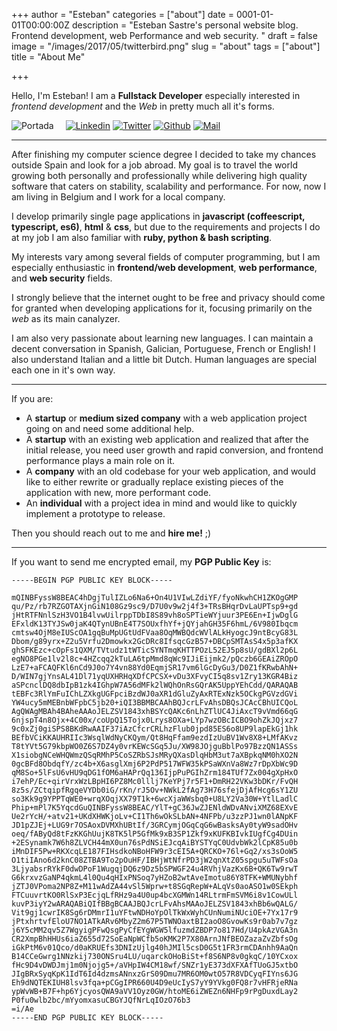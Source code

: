 +++
author = "Esteban"
categories = ["about"]
date = 0001-01-01T00:00:00Z
description = "Esteban Sastre's personal website blog. Frontend development, web Performance and web security. "
draft = false
image = "/images/2017/05/twitterbird.png"
slug = "about"
tags = ["about"]
title = "About Me"

+++


Hello, I'm Esteban! I am a **Fullstack Developer** especially interested in *frontend development* and the *Web* in pretty much all it's forms.

<div style="display:inline-block">
  <img src="/content/images/2017/05/rsz_portada.png" alt="Portada"/>
</div>

<div style="display:inline-block; padding-left: 15px">
  <div style="display:inline-block">
    <a href="https://www.linkedin.com/in/estebansastre">
      <img src="/content/images/2017/05/rsz_linkedin.png" alt="Linkedin"/>
    </a>
  </div>

  <div style="display:inline-block">
    <a href="https://twitter.com/fro_g">
      <img src="/content/images/2017/05/twitterbird-1.png" alt="Twitter" />
    </a> 
  </div>

  <div style="display:inline-block">
    <a href="https://github.com/fr0gs/">
      <img src="/content/images/2017/05/githubcat.png" alt="Github" />
    </a>
  </div>

  <div style="display:inline-block">
    <a href="mailto:esteban.s.f0@gmail.com>esteban.s.f0@gmail.com">
      <img src="/content/images/2017/05/rsz_email-transparent-png.png" alt="Mail" />
    </a>
  </div>
</div>


<hr>

After finishing my computer science degree I decided to take my chances outside Spain and look for a job abroad. My goal is to travel the world growing both personally and professionally while delivering high quality software that caters on stability, scalability and performance. For now, now I am living in Belgium and I work for a local company. 

I develop primarily single page applications in **javascript (coffeescript, typescript, es6)**, **html** & **css**, but due to the requirements and projects I do at my job I am also familiar with **ruby, python & bash scripting**.

My interests vary among several fields of computer programming, but I am especially enthusiastic in **frontend/web development**, **web performance**, and **web security** fields.

I strongly believe that the internet ought to be free and privacy should come for granted when developing applications for it, focusing primarily on the *web* as its main canalyzer.

I am also very passionate about learning new languages. I can maintain a decent conversation in Spanish, Galician, Portuguese, French or English! I also understand Italian and a little bit Dutch. Human languages are special each one in it's own way. 

<hr>

If you are:
 
* A **startup** or **medium sized company** with a web application project going on and need some additional help.
* A **startup** with an existing web application and realized that after the initial release, you need user growth and rapid conversion, and frontend performance plays a main role on it.
* A **company** with an old codebase for your web application, and would like to either rewrite or gradually replace existing pieces of the application with new, more performant code.
* An **individual** with a project idea in mind and would like to quickly implement a prototype to release.


Then you should reach out to me and **hire me!** ;)

<hr>

If you want to send me encrypted email, my **PGP Public Key** is:

```
-----BEGIN PGP PUBLIC KEY BLOCK-----

mQINBFyssW8BEAC4hDgjTulIZLo6Na6+On4U1VIwLZdiYF/fyoNkwhCH1ZKOgGMP
qu/Pz/rb7RZGOTAXjnGiN108Gz9sc9/D7U0v9w2j4f3+TRsBHqrDvLaUPTsp9+gd
jHtRTFNnlSzH3VO1B4lvwUilrppTDbI8S89vh8oSPTieWYjuur3PE6En+IjwDglG
EFxldK13TYJSw0jaK4QTynUBnE4T7SOUxfhYf+jQYjahGH35F6hmL/6V980Ibqcm
cmtsw4OjM8eIUScOA1gqBuMpUGtUdFVaa8OqMWBQdcWVlALkHyogcJ9ntBcyG83L
Dbom/g89yrx+Z2u5Vrfu2Dmowkx2GcDRc8IfsqcGzB57+DBCpSMTAsS4x5p3afKX
ghSFKEzc+cOpFs1QXM/TVtudz1tWTicSYNTmqKHTTPOzL52EJ5p8sU/gdBXl2p6L
egNO8PGe1lv2l8c+4HZcqq2kTuLA6tpMmd8qWc9IJiEijmk2/pQczb6GEAiZROpO
LzE7+aFCAQFKl6nCd9J0o7Y4vn88Yd0EqmjSR17vm6lGcDyGu3/D0Z1fKRwbAhN+
D/WIN7gjYnsAL41Dl71yqUXHRHqXDfCPCSX+vDu3XFvyCI5q8sv1Zry13KGR4Biz
aSPcnclDQ8dbIpB1zk4IGhpW7A56dMFk2lWQhOnRsGQrAK5UppYEhCdd/QARAQAB
tEBFc3RlYmFuIChLZXkgUGFpciBzdWJ0aXR1dGluZyAxRTExNzk5OCkgPGVzdGVi
YW4ucy5mMEBnbWFpbC5jb20+iQI3BBMBCAAhBQJcrLFvAhsDBQsJCAcCBhUICQoL
AgQWAgMBAh4BAheAAAoJELZSV1843xhBSYcQAKc6nLhZTlUC4JiAxcT9vVmd66qG
6njspT4n8Ojx+4C00x/coUpQ15Tojx0Lrys8OXa+LYp7wzOBcICBO9ohZkJQjxz7
9c0xZj0giSPS8BKdRwAAIF37iAzCfcrCRLhzFlub0jpd85ES6o8UP9lapEkGj1hk
BEfbVCiKKAUHRIIc3WsqlWdNyCKQym/Qt8HqFfam9ezdIzUuBV1Wv8X8+LMfAKvz
T8tYVt5G79kbpWO0Z6S7DZ4y0vrKEWcSGq5Ju/XW98JOjguBblPo97BzzQN1ASSs
X1siobgNCeWHQWmzQSqRMhP5CoSZRbSJsMRyQXasDlqHbM3ut7aXBpkqNM0hXO2N
0gcBFd8ObdqfY/zc4b+X6asglXmj6P2PdP517WFW35kPSaWXnVa8Wz7rDpXbWc9D
qM8So+5lFsU6vHU9qDG1fOM6aHAPrQq136IjpPuPGIhZrm184TUf7Zx004gXpHxO
i7ehP/Ec+qirVrxWzLBpHI6PZ8Mc0lllj7KeYPj7r5F1+DmRH22VKw3bDKr/FvQH
8z5s/ZCtqipfRgqeVYDb0iG/rKn/rJ5Ov+NWkL2fAg73H76sfejDjAfHcg6sY1ZU
so3Kk9g9YPPTqWE0+wrqXOqjXX79T1k+6wcXjaWWsbq0+U8LY2Va30W+YtlLadlC
Phip+mPl7K5YqcdGuQINBFyssW8BEAC/YlT+gC36JwZJENldWDvANviXMZ68EXvE
Ue2rYcH/+atv21+UKdXHWKjoLv+CI1Th6wOkSLbAN+4NFPb/u3zzPJ1wn0lANpKF
JD1pZJEj+LUG9r7OSAoxDVMXhUBtIf/3GRCymjOGqCqG6wBasksAy0tyW9sadOHv
oeq/fAByQd8tFzKKGhUujK8TK5lP5GfMk9xB3SP1Zkf9xKUFKBIvkIUgfCg4DUin
+2ESynamk7W6h8ZLVCH44mX0un76sPdNSiEJcqAiBYSTYqC0UdvbWk2lCpK85u0b
iMnDIF5Pw+RKXcqLE187FIHsdkoNBoHFW9r3cEI5A+QRCKO+76l+Gq2/xs3sOoW5
O1tiIAno6d2knC08ZTBA9To2pOuHF/IBHjWtNfrPD3jW2qnXtZ05spgu5uTWFsOa
3LjyabsrRYkF0dwDPoF1WugqjDQ6z9Dz5bSPWGF24u4RVhjVazKx6B+QK6Tw9rwT
G6krxvzGaNP4qkmL4l0Qu4qHIxPNSoq7yHZoB2wtAveImotu86Y8TFK+WMUNybhf
jZTJ0VPoma2NP8Z+M11wAdZA44vSl5Wprw+t8SGqRepW+ALqVs0aoASO1w0SEkph
FTCuuvrtKO0RlSxP3EcjqLfRHz9a4U0up4bcXGMWn14RLtrmFmSVM6i8v1CowULl
kuvP3iyY2wARAQABiQIfBBgBCAAJBQJcrLFvAhsMAAoJELZSV1843xhBb6wQALG/
Vit9gj1cwrIK8Sg6rDMmrI1uYFtwNDHoYpOlTkWxWyhCUnNumiNUciOE+7Yx17r9
jPtxhrtvfEloU7NO1ATkARv6MbyZ2m67P5TWNOaxtBI2aoO8GvowKs9r0ab7v7gz
j6Y5cMM2qv5Z7WgyigPFwQsgPyCfEYgWGW5lfuzmdZBDP7o817Hd/U4pkAzVGA3n
CR2XmpBhHHUs6iaZ655d72SoEaNpWCfb5oKMK2P7X80ArnJNfBEOZazaZvZbfsOg
iGkPtM6v01Qco/d0aKRUEfs3DNIzUjlg40hJMIl5csD0G5t1FR3rmCDAnhh9AaQn
B14CCeGwrg1NNzkij730ONSru4LU/uqarckOHoBiSt+f8S6NP8v0gkqC/10YCxox
fHc9D4vDWDJmj1m0Njojg5+/aVHpIW4CM18wf/SNZr1yE373dXFXAfTUoGJ5xtbO
JIgBRxSyqKpK1IdT6Id4dzmsANnxzGrS09Dmu7MR6OM0wtO57R8VDCyqFIYns6JG
Eh9dNQTEKIUH8lsv3fqa+pCGgIPR660U4D9eUcIyS7yY9YVkg0FQ8r7vHFRjeRNa
ypWvWB+B7F+hp6YjcyosQWA9aVV1Oyz0GW/htoME6iZWEZn6NHFp9rPgDuxdLay2
P0fu0wlb2bc/mYyomxasuCBGYJQfNrLqIOzO76b3
=i/Ae
-----END PGP PUBLIC KEY BLOCK-----
```

